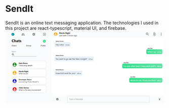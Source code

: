 # SendIt
SendIt is an online text messaging application. The technologies I used in this project are react-typescript, material UI, and firebase. 
![SendIt](/src/Images/readme_demo_pic.png)